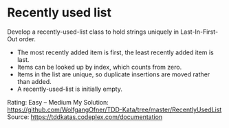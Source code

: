 Recently used list
==================

Develop a recently-used-list class to hold strings uniquely in Last-In-First-Out order.

* The most recently added item is first, the least recently added item is last.
* Items can be looked up by index, which counts from zero.
* Items in the list are unique, so duplicate insertions are moved rather than added.
* A recently-used-list is initially empty.

Rating: Easy – Medium
My Solution: https://github.com/WolfgangOfner/TDD-Kata/tree/master/RecentlyUsedList
Source: https://tddkatas.codeplex.com/documentation